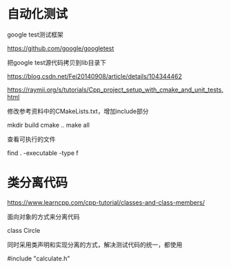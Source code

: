 自动化测试
========
google test测试框架

https://github.com/google/googletest

把google test源代码拷贝到lib目录下

https://blog.csdn.net/Fei20140908/article/details/104344462

https://raymii.org/s/tutorials/Cpp_project_setup_with_cmake_and_unit_tests.html

修改参考资料中的CMakeLists.txt，增加include部分

mkdir build
cmake ..
make all

查看可执行的文件

find . -executable -type f

类分离代码
=========
https://www.learncpp.com/cpp-tutorial/classes-and-class-members/

面向对象的方式来分离代码

class Circle

同时采用类声明和实现分离的方式，解决测试代码的统一，都使用

#include "calculate.h"